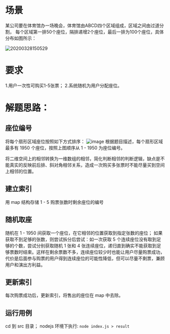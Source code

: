 # 场景
某公司要在体育馆办一场晚会，体育馆由ABCD四个区域组成，区域之间由过道分割，
每个区域第一排50个座位，隔排递增2个座位，最后一排为100个座位，具体分布如图所示：

![20200328150529](https://user-images.githubusercontent.com/7600149/78033251-b9580c80-7398-11ea-8d46-867d2387b870.jpg)

# 要求
1.用户一次性可购买1-5张票；
2.系统随机为用户分配座位。

# 解题思路：
## 座位编号
将每个扇形区域座位按照如下方式排序：
![image](https://user-images.githubusercontent.com/7600149/78037658-6b460780-739e-11ea-91a7-e31b2ede1083.png)
根据题目描述，每个扇形区域最多有 1950 个座位，按照上图顺序从 1 - 1950 为座位编号。

将二维空间上的相邻转换为一维数组的相邻，简化判断相邻的判断逻辑，缺点是不能真实的反映前后排、斜对角相邻关系，造成一次购买多张票时不能尽量买到空间上相邻的位置。

## 建立索引
用 map 结构存储 1 - 5 购票张数时剩余座位的编号

## 随机取座
随机在 1 - 1950 间获取一个座位，在它相邻的位置获取到指定张数的座位；
如果获取不到足够的张数，则尝试拆分后尝试：如一次获取 5 个连续座位没有取到足够的个数，尝试分别获取随机 1 张和 4 张连续座位，递归直到确实不能获取到足够票数时结束。这样在剩余票数不多，连续座位较少时也能让用户尽量购票成功，代价是后面参与购票的用户得到连续座位的可能性降低，但可以尽量不剩票，兼顾用户和演出方利益。

## 更新索引
每次购票成功后，更新索引，将售出的座位在 map 中去除。

## 运行用例
cd 到 src 目录；
nodejs 环境下执行: `node index.js > result`
